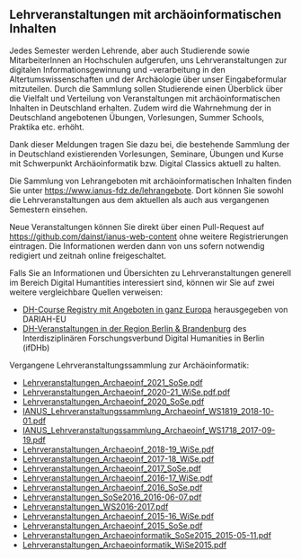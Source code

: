 ## Lehrveranstaltungen mit archäoinformatischen Inhalten

Jedes Semester werden Lehrende, aber auch Studierende sowie MitarbeiterInnen an Hochschulen aufgerufen, uns Lehrveranstaltungen zur digitalen
Informationsgewinnung und -verarbeitung in den Altertumswissenschaften und der Archäologie über unser Eingabeformular mitzuteilen. Durch die Sammlung sollen
Studierende einen Überblick über die Vielfalt und Verteilung von Veranstaltungen mit archäoinformatischen Inhalten in Deutschland erhalten. Zudem wird die
Wahrnehmung der in Deutschland angebotenen Übungen, Vorlesungen, Summer Schools, Praktika etc. erhöht.

Dank dieser Meldungen tragen Sie dazu bei, die bestehende Sammlung der in Deutschland existierenden Vorlesungen, Seminare, Übungen und Kurse mit Schwerpunkt
Archäoinformatik bzw. Digital Classics aktuell zu halten.

Die Sammlung von Lehrangeboten mit archäoinformatischen Inhalten finden Sie unter https://www.ianus-fdz.de/lehrangebote. Dort können Sie sowohl die
Lehrveranstaltungen aus dem aktuellen als auch aus vergangenen Semestern einsehen.

Neue Veranstaltungen können Sie direkt über einen Pull-Request auf https://github.com/dainst/ianus-web-content ohne weitere Registrierungen eintragen. Die
Informationen werden dann von uns sofern notwendig redigiert und zeitnah online freigeschaltet.

Falls Sie an Informationen und Übersichten zu Lehrveranstaltungen generell im Bereich Digital Humantities interessiert sind, können wir Sie auf zwei weitere vergleichbare Quellen verweisen:

- [DH-Course Registry mit Angeboten in ganz Europa](https://dh-registry.de.dariah.eu/) herausgegeben von DARIAH-EU
- [DH-Veranstaltungen in der Region Berlin & Brandenburg](http://www.ifdhberlin.de/lehre/dh-lehrveranstaltungen-in-der-region) des Interdisziplinären Forschungsverbund Digital Humanities in Berlin (ifDHb)


Vergangene Lehrveranstaltungssammlung zur Archäoinformatik:
- [Lehrveranstaltungen_Archaeoinf_2021_SoSe.pdf](https://github.com/dainst/ianus-web-content/files/11040784/Lehrveranstaltungen_Archaeoinf_2021_SoSe.pdf)
- [Lehrveranstaltungen_Archaeoinf_2020-21_WiSe.pdf.pdf](https://github.com/dainst/ianus-web-content/files/11040783/Lehrveranstaltungen_Archaeoinf_2020-21_WiSe.pdf.pdf)
- [Lehrveranstaltungen_Archaeoinf_2020_SoSe.pdf](https://github.com/dainst/ianus-web-content/files/11040782/Lehrveranstaltungen_Archaeoinf_2020_SoSe.pdf)
- [IANUS_Lehrveranstaltungssammlung_Archaeoinf_WS1819_2018-10-01.pdf](https://github.com/dainst/ianus-web-content/files/11040774/IANUS_Lehrveranstaltungssammlung_Archaeoinf_WS1819_2018-10-01.pdf)
- [IANUS_Lehrveranstaltungssammlung_Archaeoinf_WS1718_2017-09-19.pdf](https://github.com/dainst/ianus-web-content/files/11040773/IANUS_Lehrveranstaltungssammlung_Archaeoinf_WS1718_2017-09-19.pdf)
- [Lehrveranstaltungen_Archaeoinf_2018-19_WiSe.pdf](https://github.com/dainst/ianus-web-content/files/11040781/Lehrveranstaltungen_Archaeoinf_2018-19_WiSe.pdf)
- [Lehrveranstaltungen_Archaeoinf_2017-18_WiSe.pdf](https://github.com/dainst/ianus-web-content/files/11040780/Lehrveranstaltungen_Archaeoinf_2017-18_WiSe.pdf)
- [Lehrveranstaltungen_Archaeoinf_2017_SoSe.pdf](https://github.com/dainst/ianus-web-content/files/11040779/Lehrveranstaltungen_Archaeoinf_2017_SoSe.pdf)
- [Lehrveranstaltungen_Archaeoinf_2016-17_WiSe.pdf](https://github.com/dainst/ianus-web-content/files/11040778/Lehrveranstaltungen_Archaeoinf_2016-17_WiSe.pdf)
- [Lehrveranstaltungen_Archaeoinf_2016_SoSe.pdf](https://github.com/dainst/ianus-web-content/files/11040777/Lehrveranstaltungen_Archaeoinf_2016_SoSe.pdf)
- [Lehrveranstaltungen_SoSe2016_2016-06-07.pdf](https://github.com/dainst/ianus-web-content/files/11040788/Lehrveranstaltungen_SoSe2016_2016-06-07.pdf)
- [Lehrveranstaltungen_WS2016-2017.pdf](https://github.com/dainst/ianus-web-content/files/11040789/Lehrveranstaltungen_WS2016-2017.pdf)
- [Lehrveranstaltungen_Archaeoinf_2015-16_WiSe.pdf](https://github.com/dainst/ianus-web-content/files/11040776/Lehrveranstaltungen_Archaeoinf_2015-16_WiSe.pdf)
- [Lehrveranstaltungen_Archaeoinf_2015_SoSe.pdf](https://github.com/dainst/ianus-web-content/files/11040775/Lehrveranstaltungen_Archaeoinf_2015_SoSe.pdf)
- [Lehrveranstaltungen_Archaeoinformatik_SoSe2015_2015-05-11.pdf](https://github.com/dainst/ianus-web-content/files/11040785/Lehrveranstaltungen_Archaeoinformatik_SoSe2015_2015-05-11.pdf)
- [Lehrveranstaltungen_Archaeoinformatik_WiSe2015.pdf](https://github.com/dainst/ianus-web-content/files/11040787/Lehrveranstaltungen_Archaeoinformatik_WiSe2015.pdf)

